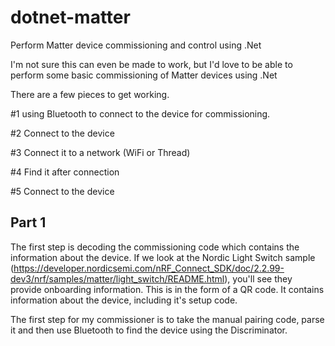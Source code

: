 # dotnet-matter
Perform Matter device commissioning and control using .Net

I'm not sure this can even be made to work, but I'd love to be able to perform some basic commissioning of Matter devices using .Net

There are a few pieces to get working.

#1 using Bluetooth to connect to the device for commissioning.

#2 Connect to the device

#3 Connect it to a network (WiFi or Thread)

#4 Find it after connection

#5 Connect to the device

## Part 1

The first step is decoding the commissioning code which contains the information about the device. If we look at the Nordic Light Switch sample (https://developer.nordicsemi.com/nRF_Connect_SDK/doc/2.2.99-dev3/nrf/samples/matter/light_switch/README.html), you'll see they provide onboarding information. This is in the form of a QR code. It contains 
information about the device, including it's setup code. 

The first step for my commissioner is to take the manual pairing code, parse it and then use Bluetooth to find the device using the Discriminator.


